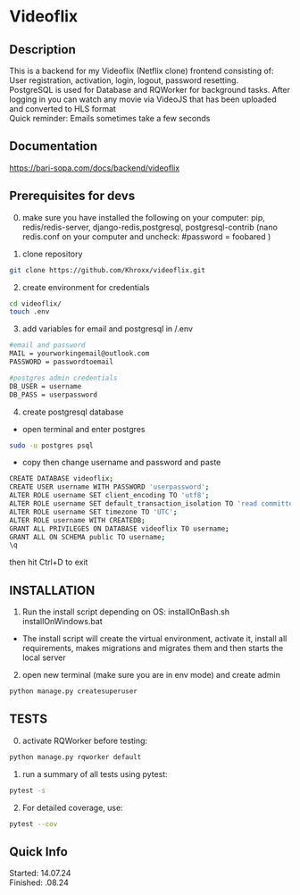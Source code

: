 # Videoflix
## Description
This is a backend for my Videoflix (Netflix clone) frontend consisting of:<br>
User registration, activation, login, logout, password resetting. <br>
PostgreSQL is used for Database and RQWorker for background tasks.
After logging in you can watch any movie via VideoJS that has been uploaded and converted to HLS format <br>
Quick reminder: Emails sometimes take a few seconds 

## Documentation
https://bari-sopa.com/docs/backend/videoflix


## Prerequisites for devs

0. make sure you have installed the following on your computer:
pip, redis/redis-server, django-redis,postgresql, postgresql-contrib
(nano redis.conf on your computer and uncheck:
 #password = foobared 
)

1. clone repository
```bash
git clone https://github.com/Khroxx/videoflix.git
```

2. create environment for credentials
```bash 
cd videoflix/
touch .env
```

3. add variables for email and postgresql in /.env 
```bash
#email and password
MAIL = yourworkingemail@outlook.com
PASSWORD = passwordtoemail

#postgres admin credentials
DB_USER = username
DB_PASS = userpassword
```

4. create postgresql database
- open terminal and enter postgres
```bash 
sudo -u postgres psql
```
- copy then change username and password and paste
```bash
CREATE DATABASE videoflix; 
CREATE USER username WITH PASSWORD 'userpassword';
ALTER ROLE username SET client_encoding TO 'utf8'; 
ALTER ROLE username SET default_transaction_isolation TO 'read committed';
ALTER ROLE username SET timezone TO 'UTC';
ALTER ROLE username WITH CREATEDB;
GRANT ALL PRIVILEGES ON DATABASE videoflix TO username;
GRANT ALL ON SCHEMA public TO username;
\q
```
then hit Ctrl+D to exit


## INSTALLATION

1. Run the install script depending on OS:
installOnBash.sh
installOnWindows.bat

- The install script will create the virtual environment, activate it, install all requirements, makes migrations and migrates them and then starts the local server

2. open new terminal (make sure you are in env mode) and create admin
```bash
python manage.py createsuperuser
```


## TESTS

0. activate RQWorker before testing:
```bash
python manage.py rqworker default
```

1. run a summary of all tests using pytest:
```bash
pytest -s
```

2. For detailed coverage, use:
```bash
pytest --cov
```


## Quick Info
Started: 14.07.24 <br>
Finished: .08.24